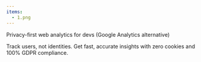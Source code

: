 ```yaml
---
items:
  - 1.png
---
```


Privacy-first web analytics for devs (Google Analytics alternative)

Track users, not identities. Get fast, accurate insights with zero cookies and 100% GDPR compliance.
